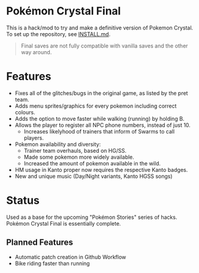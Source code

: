 # Pokémon Crystal Final

This is a hack/mod to try and make a definitive version of Pokemon Crystal.
To set up the repository, see [INSTALL.md](INSTALL.md).
>Final saves are not fully compatible with vanilla saves and the other way around. 

# Features
 - Fixes all of the glitches/bugs in the original game, as listed by the pret team.
 - Adds menu sprites/graphics for every pokemon including correct colours.
 - Adds the option to move faster while walking (running) by holding B.
 - Allows the player to register all NPC phone numbers, instead of just 10.
   - Increases likelyhood of trainers that inform of Swarms to call players.
 - Pokemon availability and diversity:
   - Trainer team overhauls, based on HG/SS.
   - Made some pokemon more widely available.
   - Increased the amount of pokemon available in the wild.
 - HM usage in Kanto proper now requires the respective Kanto badges.
 - New and unique music (Day/Night variants, Kanto HGSS songs)

# Status
Used as a base for the upcoming "Pokémon Stories" series of hacks. Pokémon Crystal Final is essentially complete. 

## Planned Features
 - Automatic patch creation in Github Workflow
 - Bike riding faster than running

